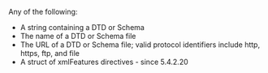 Any of the following:

- A string containing a DTD or Schema
- The name of a DTD or Schema file
- The URL of a DTD or Schema file; valid protocol identifiers include http, https, ftp, and file
- A struct of xmlFeatures directives - since 5.4.2.20
